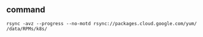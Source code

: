 ## command
```
rsync -avz --progress --no-motd rsync://packages.cloud.google.com/yum/ /data/RPMs/k8s/
```